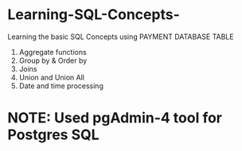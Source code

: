 # Learning-SQL-Concepts-
Learning the basic SQL Concepts using PAYMENT DATABASE TABLE  

1. Aggregate functions 
2. Group by & Order by
3. Joins 
4. Union and Union All
5. Date and time processing 


# NOTE: Used pgAdmin-4 tool for Postgres SQL 
